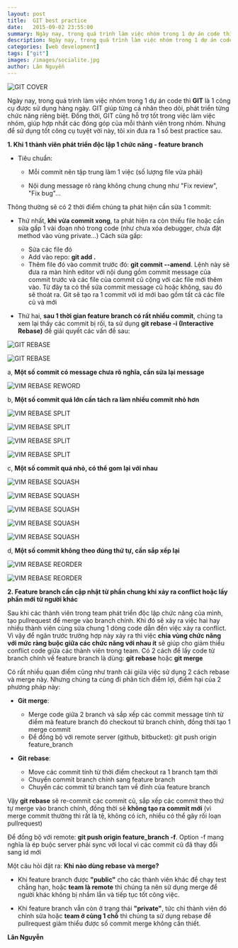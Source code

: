 ```yaml
---
layout: post
title:  GIT best practice
date:   2015-09-02 23:55:00
summary: Ngày nay, trong quá trình làm việc nhóm trong 1 dự án code thì GIT là 1 công cụ không thể thiếu được. GIT giúp từng cá nhân theo dõi, phát triển từng chức năng riêng biệt. Đồng thời, GIT cũng hỗ trợ tốt trong việc làm việc nhóm, giúp hợp nhất các đóng góp của mỗi thành viên trong nhóm.
description: Ngày nay, trong quá trình làm việc nhóm trong 1 dự án code thì GIT là 1 công cụ không thể thiếu được. GIT giúp từng cá nhân theo dõi, phát triển từng chức năng riêng biệt. Đồng thời, GIT...
categories: [web development]
tags: ["git"]
images: /images/socialite.jpg
author: Lân Nguyễn
---
```


![GIT COVER](/images/socialite.jpg)

Ngày nay, trong quá trình làm việc nhóm trong 1 dự án code thì **GIT** là 1 công cụ được sử dụng hàng ngày. GIT giúp từng cá nhân theo dõi, phát triển từng chức năng riêng biệt. Đồng thời, GIT cũng hỗ trợ tốt trong việc làm việc nhóm, giúp hợp nhất các đóng góp của mỗi thành viên trong nhóm. Nhưng để sử dụng tốt công cụ tuyệt vời này, tôi xin đưa ra 1 số best practice sau.


__1. Khi 1 thành viên phát triển độc lập 1 chức năng - feature branch__

- Tiêu chuẩn:

  + Mỗi commit nên tập trung làm 1 việc (số lượng file vừa phải)

  + Nội dung message rõ ràng không chung chung như "Fix review", "Fix bug"...

Thông thường sẽ có 2 thời điểm chúng ta phát hiện cần sửa 1 commit:

  + Thứ nhất, **khi vừa commit xong**, ta phát hiện ra còn thiếu file hoặc cần sửa gấp 1 vài đoạn nhỏ trong code (như chưa xóa debugger, chưa đặt method vào vùng private...)
Cách sửa gấp:

    + Sửa các file đó
    + Add vào repo: **git add .**
    + Thêm file đó vào commit trước đó: **git commit --amend**. Lệnh này sẽ đưa ra màn hình editor với nội dung gồm commit message của commit trước và các file của commit cũ cộng với các file mới thêm vào. Từ đây ta có thể sửa commit message cũ hoặc không, sau đó sẽ thoát ra. Git sẽ tạo ra 1 commit với id mới bao gồm tất cả các file cũ và mới

  + Thứ hai, **sau 1 thời gian feature branch có rất nhiều commit**, chúng ta xem lại thấy các commit bị rối, ta sử dụng **git rebase -i (Interactive Rebase)** để giải quyết các vấn đề sau:

![GIT REBASE](/images/rebase.png)

![GIT REBASE](/images/default_rebase.png)

a, **Một số commit có message chưa rõ nghĩa, cần sửa lại message**

![VIM REBASE REWORD](/images/reword_rebase.png)

b,  **Một số commit quá lớn cần tách ra làm nhiều commit nhỏ hơn**

![VIM REBASE SPLIT](/images/split_rebase.png)

![VIM REBASE SPLIT](/images/split_rebase_1.png)

![VIM REBASE SPLIT](/images/split_rebase_2.png)

![VIM REBASE SPLIT](/images/split_result.png)

c, **Một số commit quá nhỏ, có thể gom lại với nhau**

![VIM REBASE SQUASH](/images/squash_rebase.png)

![VIM REBASE SQUASH](/images/squash_rebase_1.png)

![VIM REBASE SQUASH](/images/squash_rebase_2.png)

![VIM REBASE SQUASH](/images/squash_rebase_3.png)

![VIM REBASE SQUASH](/images/squash_result.png)

d, **Một số commit không theo đúng thứ tự, cần sắp xếp lại**

![VIM REBASE REORDER](/images/reorder_rebase.png)

![VIM REBASE REORDER](/images/reorder_result.png)


__2. Feature branch cần cập nhật từ phần chung khi xảy ra conflict hoặc lấy phần mới từ người khác__

Sau khi các thành viên trong team phát triển độc lập chức năng của mình, tạo pullrequest để merge vào branch chính.
Khi đó sẽ xảy ra việc hai hay nhiều thành viên cùng sửa chung 1 dòng code dẫn đến việc xảy ra conflict. Vì vậy để ngăn trước trường hợp này xảy ra thì việc **chia vùng chức năng với mức ràng buộc giữa các chức năng với nhau ít** sẽ giúp cho giảm thiểu conflict code giữa các thành viên trong team. Có 2 cách để lấy code từ branch chính về feature branch là dùng: **git rebase** hoặc **git merge**

Có rất nhiều quan điểm cũng như tranh cãi giữa việc sử dụng 2 cách rebase và merge này. Nhưng chúng ta cùng đi phân tích điểm lợi, điểm hại của 2 phương pháp này:

+ **Git merge**:
  + Merge code giữa 2 branch và sắp xếp các commit message tính từ điểm mà feature branch đó checkout từ branch chính, đồng thời tạo 1 merge commit
  + Để đồng bộ với remote server (github, bitbucket): git push origin feature_branch

+ **Git rebase**:
  + Move các commit tính từ thời điểm checkout ra 1 branch tạm thời
  + Chuyển commit branch chính sang feature branch
  + Chuyển các commit từ branch tạm về đỉnh của feature branch

Vậy **git rebase** sẽ re-commit các commit cũ, sắp xếp các commit theo thứ tự merge vào branch chính, đồng thời sẽ **không tạo ra commit mới** (vì merge commit thường thì rất là tệ, không có ích, nhiều có thể gây rối loạn pullrequest)

Để đồng bộ với remote: **git push origin feature_branch -f**. Option -f mang nghĩa là ép buộc server phải sync với local vì các commit cũ đã thay đổi sang id mới

Một câu hỏi đặt ra: **Khi nào dùng rebase và merge?**

+ Khi feature branch được **"public"** cho các thành viên khác để chạy test chẳng hạn, hoặc **team là remote** thì chúng ta nên sử dụng merge để người khác không bị nhầm lẫn và tiếp tục tốt công việc.

+ Khi feature branch vẫn còn ở trạng thái **"private"**, tức chỉ thành viên đó chỉnh sửa hoặc **team ở cùng 1 chỗ** thì chúng ta sử dụng rebase để pullrequest giảm thiểu được số commit merge không cần thiết.

**Lân Nguyễn**
